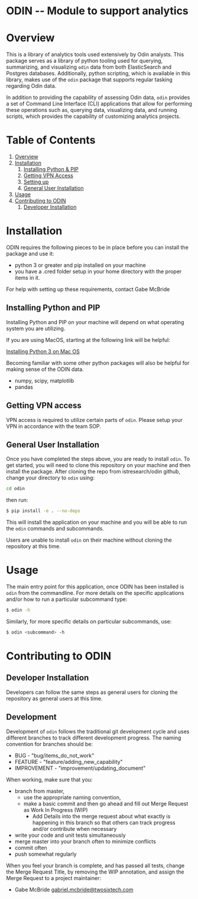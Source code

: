 ODIN -- Module to support analytics
===================================================

# Overview
This is a library of analytics tools used extensively by Odin analysts. This package serves as a library of python tooling used for querying, summarizing, and visualizing `odin` data from both ElasticSearch and Postgres databases. Additionally, python scripting, which is available in this library, makes use of the `odin` package that supports regular tasking regarding Odin data.  

In addition to providing the capability of assessing Odin data, `odin` provides a set of Command Line Interface (CLI) applications that allow for performing these operations such as, querying data, visualizing data, and running scripts, which provides the capability of customizing analytics projects.

# Table of Contents
1. [Overview](#overview)
2. [Installation](#installation)
   1. [Installing Python & PIP](#installing-python-&-pip)
   2. [Getting VPN Access](#getting-vpn-access)
   3. [Setting up](#setting-up)
   4. [General User Installation](#general-user-installation)
3. [Usage](#usage)
4. [Contributing to ODIN](#contributing-to-odin)
   1. [Developer Installation](#developer-installation)


# Installation
ODIN requires the following pieces to be in place before you can install the package and use it: 
* python 3 or greater and pip installed on your machine
* you have a .cred folder setup in your home directory with the proper items in it. 

For help with setting up these requirements, contact Gabe McBride

## Installing Python and PIP
Installing Python and PIP on your machine will depend on what operating system you are utilizing. 

If you are using MacOS, starting at the following link will be helpful:

[Installing Python 3 on Mac OS](https://docs.python-guide.org/starting/install3/osx/)

Becoming familiar with some other python packages will also be helpful for making sense of the ODIN data. 
* numpy, scipy, matplotlib
* pandas


## Getting VPN access
VPN access is required to utilize certain parts of `odin`. Please setup your VPN in accordance with the team SOP. 


## General User Installation

Once you have completed the steps above, you are ready to install `odin`. To get started, you will need to clone this repository on your machine and then install the package. After cloning the repo from istresearch/odin github, change your directory to `odin` using:

```bash
cd odin
```

then run:

```bash
$ pip install -e . --no-deps
```

This will install the application on your machine and you will be able to run the `odin` commands and subcommands.

Users are unable to install `odin` on their machine without cloning the repository at this time. 

# Usage
The main entry point for this application, once ODIN has been installed is `odin` from the commandline. For more details on the specific applications and/or how to run a particular subcommand type: 

```bash
$ odin -h
```

Similarly, for more specific details on particular subcommands, use:

```bash
$ odin <subcommand> -h
```

# Contributing to ODIN

## Developer Installation
Developers can follow the same steps as general users for cloning the repository as general users at this time. 

## Development
Development of `odin` follows the traditional git development cycle and uses different branches to track different development progress. The naming convention for branches should be:

* BUG - "bug/items_do_not_work"
* FEATURE - "feature/adding_new_capability"
* IMPROVEMENT - "improvement/updating_document"


When working, make sure that you:
* branch from master, 
   * use the appropriate naming convention, 
   * make a basic commit and then go ahead and fill out Merge Request as Work In Progress (WIP)
      * Add Details into the merge request about what exactly is happening in this branch so that
        others can track progress and/or contribute when necessary
* write your code and unit tests simultaneously
* merge master into your branch often to minimize conflicts
* commit often
* push somewhat regularly

When you feel your branch is complete, and has passed all tests, change the Merge Request Title, by 
removing the WIP annotation, and assign the Merge Request to a project maintainer:
* Gabe McBride <gabriel.mcbride@twosixtech.com>